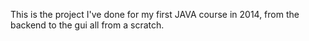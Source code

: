 This is the project I've done for my first JAVA course in 2014, from the backend to the gui all from a scratch.
